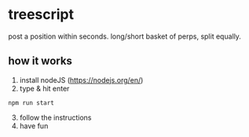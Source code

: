 # treescript

post a position within seconds. long/short basket of perps, split equally.

## how it works

1. install nodeJS (https://nodejs.org/en/)
2. type & hit enter

```shell
npm run start
```

3. follow the instructions
4. have fun

